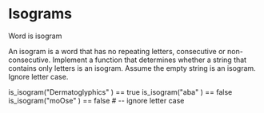 # Isograms
Word is isogram

An isogram is a word that has no repeating letters, consecutive or non-consecutive. Implement a function that determines whether a string that contains only letters is an isogram. Assume the empty string is an isogram. Ignore letter case.

is_isogram("Dermatoglyphics" ) == true
is_isogram("aba" ) == false
is_isogram("moOse" ) == false # -- ignore letter case